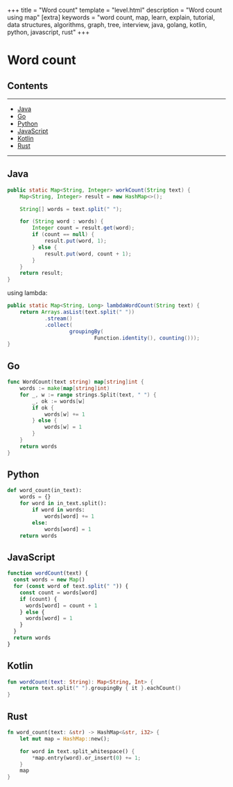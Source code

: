 +++
title = "Word count"
template = "level.html"
description = "Word count using map"
[extra]
    keywords = "word count, map, learn, explain, tutorial, data structures, algorithms, graph, tree, interview, java, golang, kotlin, python, javascript, rust"
+++

# Word count

## Contents

---

- [Java](#java)
- [Go](#go)
- [Python](#python)
- [JavaScript](#javascript)
- [Kotlin](#kotlin)
- [Rust](#rust)

---


<div id="java"/>

## Java
```java
public static Map<String, Integer> workCount(String text) {
    Map<String, Integer> result = new HashMap<>();

    String[] words = text.split(" ");

    for (String word : words) {
        Integer count = result.get(word);
        if (count == null) {
            result.put(word, 1);
        } else {
            result.put(word, count + 1);
        }
    }
    return result;
}
```

using lambda:
```java
public static Map<String, Long> lambdaWordCount(String text) {
    return Arrays.asList(text.split(" "))
            .stream()
            .collect(
                    groupingBy(
                            Function.identity(), counting()));
}
```


<div id="go"/>

## Go

```go
func WordCount(text string) map[string]int {
	words := make(map[string]int)
	for _, w := range strings.Split(text, " ") {
		_, ok := words[w]
		if ok {
			words[w] += 1
		} else {
			words[w] = 1
		}
	}
	return words
}
```


<div id="python"/>

## Python

```python
def word_count(in_text):
    words = {}
    for word in in_text.split():
        if word in words:
            words[word] += 1
        else:
            words[word] = 1
    return words
```


<div id="javascript"/>

## JavaScript

```javascript
function wordCount(text) {
  const words = new Map()
  for (const word of text.split(" ")) {
    const count = words[word]
    if (count) {
      words[word] = count + 1
    } else {
      words[word] = 1
    }
  }
  return words
}
```



<div id="kotlin"/>

## Kotlin

```kotlin
fun wordCount(text: String): Map<String, Int> {
    return text.split(" ").groupingBy { it }.eachCount()
}
```


<div id="rust"/>

## Rust 

```rust
fn word_count(text: &str) -> HashMap<&str, i32> {
    let mut map = HashMap::new();

    for word in text.split_whitespace() {
        *map.entry(word).or_insert(0) += 1;
    }
    map
}
```
